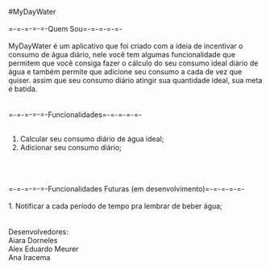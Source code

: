 #MyDayWater
</br>
</br>
=-=-=-=-=-Quem Sou=-=-=-=-=-
</br>
</br>
MyDayWater é um aplicativo que foi criado com a ideia de incentivar o consumo de
água diário, nele você tem algumas funcionalidade que permitem que você consiga fazer o
cálculo do seu consumo ideal diário de água e também permite que adicione seu consumo
a cada de vez que quiser. assim que seu consumo diário atingir sua quantidade ideal, sua
meta é batida.
</br>
</br>
</br>
=-=-=-=-=-Funcionalidades=-=-=-=-=-
</br>
</br>
1. Calcular seu consumo diário de água ideal;
2. Adicionar seu consumo diário;
</br>
</br>
</br>
=-=-=-=-=-Funcionalidades Futuras (em desenvolvimento)=-=-=-=-=-
</br>
</br>
1. Notificar a cada período de tempo pra lembrar de beber água;
</br>
</br>
</br>
Desenvolvedores:
</br>
Aiara Dorneles
</br>
Alex Eduardo Meurer
</br>
Ana Iracema
